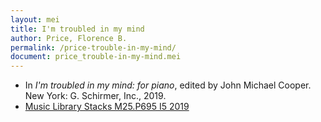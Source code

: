 ```yaml
---
layout: mei
title: I'm troubled in my mind
author: Price, Florence B.
permalink: /price-trouble-in-my-mind/
document: price_trouble-in-my-mind.mei
---
```


- In *I'm troubled in my mind: for piano*, edited by John Michael Cooper. New York: G. Schirmer, Inc., 2019.
- <a href="https://tufts-primo.hosted.exlibrisgroup.com/permalink/f/bnf7qa/01TUN_ALMA21227759210003851" target="_blank">Music Library Stacks M25.P695 I5 2019</a>
